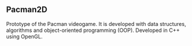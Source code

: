 ## Pacman2D
Prototype of the Pacman videogame. 
It is developed with data structures, algorithms and object-oriented programming (OOP).
Developed in C++ using OpenGL.
